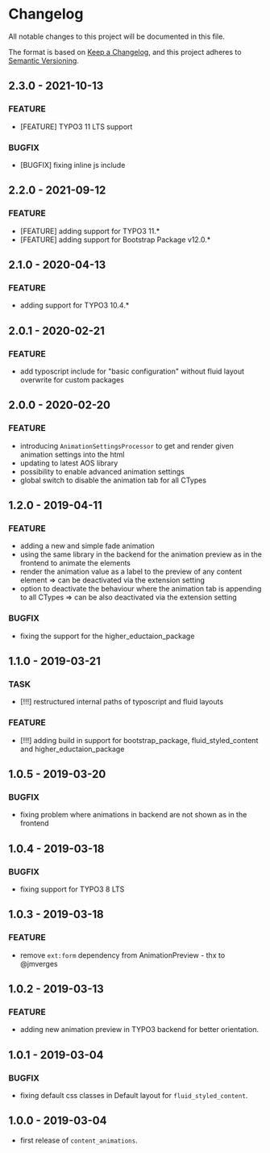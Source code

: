 # Changelog
All notable changes to this project will be documented in this file.

The format is based on [Keep a Changelog](https://keepachangelog.com/en/1.0.0/),
and this project adheres to [Semantic Versioning](https://semver.org/spec/v2.0.0.html).

## 2.3.0 - 2021-10-13
### FEATURE
- [FEATURE] TYPO3 11 LTS support

### BUGFIX
- [BUGFIX] fixing inline js include

## 2.2.0 - 2021-09-12
### FEATURE
- [FEATURE] adding support for TYPO3 11.*
- [FEATURE] adding support for Bootstrap Package v12.0.*

## 2.1.0 - 2020-04-13
### FEATURE
- adding support for TYPO3 10.4.*

## 2.0.1 - 2020-02-21
### FEATURE
- add typoscript include for "basic configuration" without fluid layout overwrite for custom packages

## 2.0.0 - 2020-02-20
### FEATURE
- introducing `AnimationSettingsProcessor` to get and render given animation settings into the html
- updating to latest AOS library
- possibility to enable advanced animation settings
- global switch to disable the animation tab for all CTypes

## 1.2.0 - 2019-04-11
### FEATURE
- adding a new and simple fade animation
- using the same library in the backend for the animation preview as in the frontend to animate the elements
- render the animation value as a label to the preview of any content element => can be deactivated via the extension setting
- option to deactivate the behaviour where the animation tab is appending to all CTypes => can be also deactivated via the extension setting

### BUGFIX
- fixing the support for the higher_eductaion_package

## 1.1.0 - 2019-03-21
### TASK
- [!!!] restructured internal paths of typoscript and fluid layouts

### FEATURE
- [!!!] adding build in support for bootstrap_package, fluid_styled_content and higher_eductaion_package

## 1.0.5 - 2019-03-20
### BUGFIX
- fixing problem where animations in backend are not shown as in the frontend

## 1.0.4 - 2019-03-18
### BUGFIX
- fixing support for TYPO3 8 LTS

## 1.0.3 - 2019-03-18
### FEATURE
- remove `ext:form` dependency from AnimationPreview - thx to @jmverges

## 1.0.2 - 2019-03-13
### FEATURE
- adding new animation preview in TYPO3 backend for better orientation.

## 1.0.1 - 2019-03-04
### BUGFIX
- fixing default css classes in Default layout for `fluid_styled_content`.

## 1.0.0 - 2019-03-04
- first release of `content_animations`.

